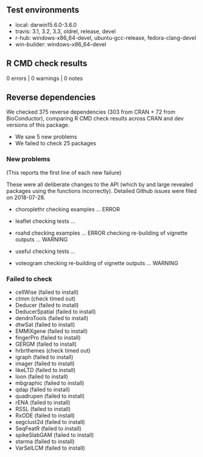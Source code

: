 ## Test environments

* local: darwin15.6.0-3.6.0
* travis: 3.1, 3.2, 3.3, oldrel, release, devel
* r-hub: windows-x86_64-devel, ubuntu-gcc-release, fedora-clang-devel
* win-builder: windows-x86_64-devel

## R CMD check results
0 errors | 0 warnings | 0 notes

## Reverse dependencies

We checked 375 reverse dependencies (303 from CRAN + 72 from BioConductor),
comparing R CMD check results across CRAN and dev versions of this package.

 * We saw 5 new problems
 * We failed to check 25 packages

### New problems
(This reports the first line of each new failure)

These were all deliberate changes to the API (which by and large revealed packages using the functions incorrectly). Detailed Github issues were filed on 2018-07-28.

* choroplethr
  checking examples ... ERROR

* leaflet
  checking tests ...

* roahd
  checking examples ... ERROR
  checking re-building of vignette outputs ... WARNING

* useful
  checking tests ...

* voteogram
  checking re-building of vignette outputs ... WARNING

### Failed to check

* cellWise       (failed to install)
* ctmm           (check timed out)
* Deducer        (failed to install)
* DeducerSpatial (failed to install)
* dendroTools    (failed to install)
* dtwSat         (failed to install)
* EMMIXgene      (failed to install)
* fingerPro      (failed to install)
* GERGM          (failed to install)
* hrbrthemes     (check timed out)
* igraph         (failed to install)
* imager         (failed to install)
* likeLTD        (failed to install)
* loon           (failed to install)
* mbgraphic      (failed to install)
* qdap           (failed to install)
* quadrupen      (failed to install)
* rENA           (failed to install)
* RSSL           (failed to install)
* RxODE          (failed to install)
* segclust2d     (failed to install)
* SeqFeatR       (failed to install)
* spikeSlabGAM   (failed to install)
* starma         (failed to install)
* VarSelLCM      (failed to install)
